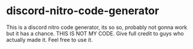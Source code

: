 # discord-nitro-code-generator
This is a discord nitro code generator, its so so, probably not gonna work but it has a chance. THIS IS NOT MY CODE. Give full credit to guys who actually made it. Feel free to use it.
